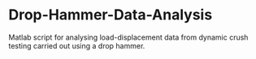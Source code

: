 # Drop-Hammer-Data-Analysis
Matlab script for analysing load-displacement data from dynamic crush testing carried out using a drop hammer.
